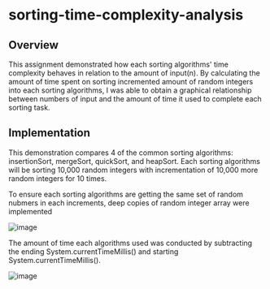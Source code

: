 # sorting-time-complexity-analysis

## Overview
This assignment demonstrated how each sorting algorithms' time complexity behaves in relation to the amount of input(n). By calculating the amount of time spent on sorting incremented amount of random integers into each sorting algorithms, I was able to obtain a graphical relationship between numbers of input and the amount of time it used to complete each sorting task. 

## Implementation
This demonstration compares 4 of the common sorting algorithms: insertionSort, mergeSort, quickSort, and heapSort. Each sorting algorithms will be sorting 10,000 random integers with incrementation of 10,000 more random integers for 10 times.

To ensure each sorting algorithms are getting the same set of random nubmers in each increments, deep copies of random integer array were implemented

![image](https://user-images.githubusercontent.com/84875731/149714345-f8596480-f49d-4b20-bc86-4ebd6783c230.png)

The amount of time each algorithms used was conducted by subtracting the ending System.currentTimeMillis() and starting System.currentTimeMillis().

![image](https://user-images.githubusercontent.com/84875731/149714711-9a12d6ac-2c62-4f3f-a441-e7e334cea5e4.png)




